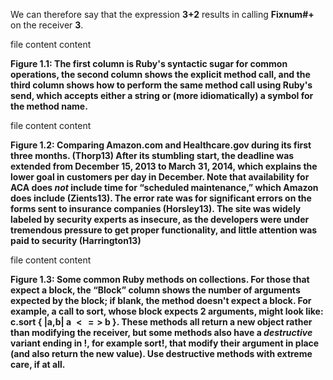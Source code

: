 We can therefore say that the expression **3+2** results in calling **Fixnum#+** on the receiver **3**.

file content content

**Figure 1.1:  The first column is Ruby's syntactic sugar for common operations, the second column shows the explicit method call, and the third column shows how to perform the same method call using Ruby's **send**, which accepts either a string or (more idiomatically) a symbol for the method name.**


file content content

**Figure 1.2:  Comparing Amazon.com and Healthcare.gov during its first three months. (Thorp13) After its stumbling start, the deadline was extended from December 15, 2013 to March 31, 2014, which explains the lower goal in customers per day in December. Note that availability for ACA does *not* include time for “scheduled maintenance,” which Amazon does include (Zients13). The error rate was for significant errors on the forms sent to insurance companies (Horsley13). The site was widely labeled by security experts as insecure, as the developers were under tremendous pressure to get proper functionality, and little attention was paid to security (Harrington13)**


file content content

**Figure 1.3:  Some common Ruby methods on collections.  For those that expect a block, the “Block” column shows the number of arguments expected by the block; if blank, the method doesn't expect a block.  For example, a call to **sort**, whose block expects 2 arguments, might look like: **c.sort { |a,b| a $<=>$ b }**. These methods all return a new object rather than modifying the receiver, but some methods also have a *destructive* variant ending in **!**, for example **sort!**, that modify their argument in place  (and also return the new value). Use destructive methods with extreme care, if at all.**